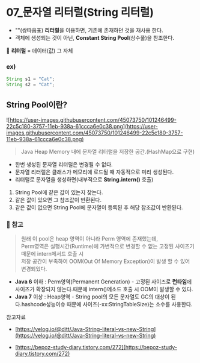 # 07_문자열 리터럴(String 리터럴)
- ""(쌍따옴표) **리터럴**을 이용하면, 기존에 존재하던 것을 재사용 한다.
- 객체에 생성되는 것이 아닌, **Constant String Pool**(상수풀)을 참조한다.


💢 **리터럴** = 데이터(값) 그 자체


### ex)

```java
String s1 = "Cat";
String s2 = "Cat";
```

## String Pool이란?

![https://user-images.githubusercontent.com/45073750/101246499-22c5c180-3757-11eb-938a-61ccca6e0c38.png](https://user-images.githubusercontent.com/45073750/101246499-22c5c180-3757-11eb-938a-61ccca6e0c38.png)

> Java Heap Memory 내에 문자열 리터럴을 저장한 공간.(HashMap으로 구현)
> 
- 한번 생성된 문자열 리터럴은 변경될 수 없다.
- 문자열 리터럴은 클래스가 메모리에 로드될 때 자동적으로 미리 생성된다.
- 리터럴로 문자열을 생성하면(내부적으로 **String.intern()** 호출)
1. String Pool에 같은 값이 있는지 찾는다.
2. 같은 값이 있으면 그 참조값이 반환된다.
3. 같은 값이 없으면 String Pool에 문자열이 등록된 후 해당 참조값이 반환된다.

### 💢 참고

> 원래 이 pool은 heap 영역이 아니라 Perm 영역에 존재했는데,  
> Perm영역은 실행시간(Runtime)에 가변적으로 변경할 수 없는 고정된 사이즈기 때문에 intern메서드 호출 시  
> 저장 공간이 부족하여 OOM(Out Of Memory Exception)이 발생 할 수 있어 변경되었다.
> 

- **Java 6** 이하 : Perm영역(Permanent Generation) - 고정된 사이즈로 **런타임**에 사이즈가 확장되지 않는다.때문에 intern()메소드 호출 시 OOM이 발생할 수 있다.
- **Java 7** 이상 : Heap영역 - String pool의 모든 문자열도 GC의 대상이 된다.hashcode성능이슈 때문에 사이즈(-xx:StringTableSize)는 소수를 사용한다.

참고자료

 - [https://velog.io/@ditt/Java-String-literal-vs-new-String](https://velog.io/@ditt/Java-String-literal-vs-new-String)

 - [https://bepoz-study-diary.tistory.com/272](https://bepoz-study-diary.tistory.com/272)

